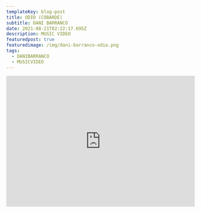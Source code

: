 ```yaml
---
templateKey: blog-post
title: ODIO (COBARDE)
subtitle: DANI BARRANCO
date: 2021-08-21T02:22:17.695Z
description: MUSIC VIDEO
featuredpost: true
featuredimage: /img/dani-barranco-odio.png
tags:
  - DANIBARRANCO
  - MUSICVIDEO
---
```

<iframe width="100%" height="350px" src="https://www.youtube.com/embed/epeEMMa31UY" title="YouTube video player" frameborder="0" allow="accelerometer; autoplay; clipboard-write; encrypted-media; gyroscope; picture-in-picture" allowfullscreen></iframe>